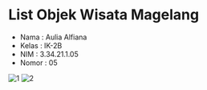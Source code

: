 # List Objek Wisata Magelang

- Nama : Aulia Alfiana
- Kelas : IK-2B
- NIM : 3.34.21.1.05
- Nomor : 05

![1](https://user-images.githubusercontent.com/114818053/211696124-adf2a533-b636-4f48-9bfa-ed85d0b38f14.jpg)
![2](https://user-images.githubusercontent.com/114818053/211695801-e091cb11-5d90-4044-b2a2-5fda41226d64.jpg)
